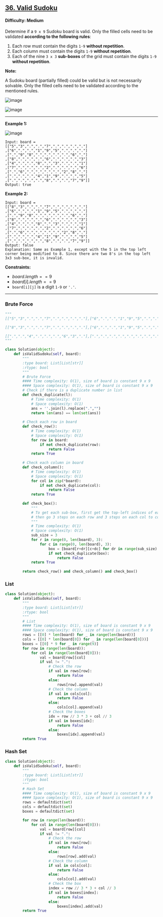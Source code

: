## [36. Valid Sudoku](https://leetcode.com/problems/valid-sudoku)

#### Difficulty: Medium

Determine if a ```9 x 9``` Sudoku board is valid. Only the filled cells need to be validated __according to the following rules__:

1. Each row must contain the digits ```1-9``` __without repetition__.
2. Each column must contain the digits ```1-9``` __without repetition__.
3. Each of the nine ```3 x 3``` __sub-boxes__ of the grid must contain the digits ```1-9``` __without repetition__.

__Note:__

A Sudoku board (partially filled) could be valid but is not necessarily solvable.
Only the filled cells need to be validated according to the mentioned rules.

![image](https://user-images.githubusercontent.com/35042430/203643459-8548d2f2-384f-4894-9834-142148985e22.png)

![image](https://github.com/quananhle/Python/assets/35042430/99358afc-0bd7-49a5-8abf-ea7e0e176a88)

---

__Example 1:__

![image](https://upload.wikimedia.org/wikipedia/commons/thumb/f/ff/Sudoku-by-L2G-20050714.svg/250px-Sudoku-by-L2G-20050714.svg.png)

```
Input: board = 
[["5","3",".",".","7",".",".",".","."]
,["6",".",".","1","9","5",".",".","."]
,[".","9","8",".",".",".",".","6","."]
,["8",".",".",".","6",".",".",".","3"]
,["4",".",".","8",".","3",".",".","1"]
,["7",".",".",".","2",".",".",".","6"]
,[".","6",".",".",".",".","2","8","."]
,[".",".",".","4","1","9",".",".","5"]
,[".",".",".",".","8",".",".","7","9"]]
Output: true
```

__Example 2:__
```
Input: board = 
[["8","3",".",".","7",".",".",".","."]
,["6",".",".","1","9","5",".",".","."]
,[".","9","8",".",".",".",".","6","."]
,["8",".",".",".","6",".",".",".","3"]
,["4",".",".","8",".","3",".",".","1"]
,["7",".",".",".","2",".",".",".","6"]
,[".","6",".",".",".",".","2","8","."]
,[".",".",".","4","1","9",".",".","5"]
,[".",".",".",".","8",".",".","7","9"]]
Output: false
Explanation: Same as Example 1, except with the 5 in the top left corner being modified to 8. Since there are two 8's in the top left 3x3 sub-box, it is invalid.
```

__Constraints:__

- $board.length == 9$
- $board[i].length == 9$
- ```board[i][j]``` is a digit ```1-9``` or ```'.'```.


---

### Brute Force

```Python
"""
[["5","3",".",".","7",".",".",".","."],["6",".",".","1","9","5",".",".","."],[".","9","8",".",".",".",".","6","."],["8",".",".",".","6",".",".",".","3"],["4",".",".","8",".","3",".",".","1"],["7",".",".",".","2",".",".",".","6"],[".","6",".",".",".",".","2","8","."],[".",".",".","4","1","9",".",".","5"],[".",".",".",".","8",".",".","7","9"]]

[["8","3",".",".","7",".",".",".","."],["6",".",".","1","9","5",".",".","."],[".","9","8",".",".",".",".","6","."],["8",".",".",".","6",".",".",".","3"],["4",".",".","8",".","3",".",".","1"],["7",".",".",".","2",".",".",".","6"],[".","6",".",".",".",".","2","8","."],[".",".",".","4","1","9",".",".","5"],[".",".",".",".","8",".",".","7","9"]]

[[".",".","4",".",".",".","6","3","."],[".",".",".",".",".",".",".",".","."],["5",".",".",".",".",".",".","9","."],[".",".",".","5","6",".",".",".","."],["4",".","3",".",".",".",".",".","1"],[".",".",".","7",".",".",".",".","."],[".",".",".","5",".",".",".",".","."],[".",".",".",".",".",".",".",".","."],[".",".",".",".",".",".",".",".","."]]
"""

class Solution(object):
    def isValidSudoku(self, board):
        """
        :type board: List[List[str]]
        :rtype: bool
        """
        # Brute Force
        #### Time complexity: O(1), size of board is constant 9 x 9
        #### Space complexity: O(1), size of board is constant 9 x 9
        # Check if there is a duplicate number in list
        def check_duplicate(l):
            # Time complexity: O(1)
            # Space complexity: O(1)
            ans = ''.join(l).replace(".","")
            return len(ans) == len(set(ans))
        
        # Check each row in board
        def check_row():
            # Time complexity: O(1)
            # Space complexity: O(1)
            for row in board:
                if not check_duplicate(row):
                    return False
            return True
        
        # Check each column in board
        def check_column():
            # Time complexity: O(1)
            # Space complexity: O(1)        
            for col in zip(*board):
                if not check_duplicate(col):
                    return False
            return True
        
        def check_box():
            """
            # To get each sub-box, first get the top-left indices of each sub-box,
            # then go 3 steps on each row and 3 steps on each col to construct the box.    
            """
            # Time complexity: O(1)
            # Space complexity: O(1)
            sub_size = 3
            for r in range(0, len(board), 3):
                for c in range(0, len(board), 3):
                    box = [board[r+dr][c+dc] for dr in range(sub_size) for dc in range(sub_size)]
                    if not check_duplicate(box):
                        return False
            return True
        
        return check_row() and check_column() and check_box()
```

### List

```Python
class Solution(object):
    def isValidSudoku(self, board):
        """
        :type board: List[List[str]]
        :rtype: bool
        """
        # List
        #### Time complexity: O(1), size of board is constant 9 x 9
        #### Space complexity: O(1), size of board is constant 9 x 9
        rows = [[0] * len(board) for _ in range(len(board))]
        cols = [[0] * len(board[0]) for _ in range(len(board[0]))]
        boxes = [[0] * 9 for _ in range(9)]
        for row in range(len(board)):
            for col in range(len(board[0])):
                val = board[row][col]
                if val != ".":
                    # Check the row
                    if val in rows[row]:
                        return False
                    else:
                        rows[row].append(val)
                    # Check the column
                    if val in cols[col]:
                        return False
                    else:
                        cols[col].append(val)
                    # Check the boxes
                    idx = row // 3 * 3 + col // 3
                    if val in boxes[idx]:
                        return False
                    else:
                        boxes[idx].append(val)
        return True
```

### Hash Set

```Python
class Solution(object):
    def isValidSudoku(self, board):
        """
        :type board: List[List[str]]
        :rtype: bool
        """
        # Hash Set
        #### Time complexity: O(1), size of board is constant 9 x 9
        #### Space complexity: O(1), size of board is constant 9 x 9
        rows = defaultdict(set)
        cols = defaultdict(set)
        boxes = defaultdict(set)

        for row in range(len(board)):
            for col in range(len(board[0])):
                val = board[row][col]
                if val != ".":
                    # Check the row
                    if val in rows[row]:
                        return False
                    else:
                        rows[row].add(val)
                    # Check the column
                    if val in cols[col]:
                        return False
                    else:
                        cols[col].add(val)
                    # Check the box
                    index = row // 3 * 3 + col // 3
                    if val in boxes[index]:
                        return False
                    else:
                        boxes[index].add(val)
        return True        
```
